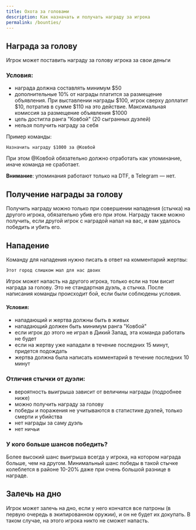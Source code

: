 ```yaml
---
title: Охота за головами
description: Как назначать и получать награду за игрока
permalink: /bounties/
---
```


## Награда за голову
Игрок может поставить награду за голову игрока за свои деньги

### Условия:

- награда должна составлять минимум $50
- дополнительные 10% от награды платится за размещение объявления. При выставлении награды $100, игрок сверху доплатит $10, потратив в сумме $110 на это действие. Максимальная комиссия за размещение объявления $1000
- цель достигла ранга "Ковбой" (20 сыгранных дуэлей)
- нельзя получить награду за себя

Пример команды:

```
Назначить награду $1000 за @Ковбой
```

При этом @Ковбой обязательно должно отработать как упоминание, иначе команда не сработает.

**Внимание**: упоминания работают только на DTF, в Telegram — нет.

## Получение награды за голову
Получить награду можно только при совершении нападения (стычка) на другого игрока, обязательно убив его при этом. Награду также можно получить, если другой игрок с наградой напал на вас, и вам удалось победить и убить его.

## Нападение
Команду для нападения нужно писать в ответ на комментарий жертвы:

```
Этот город слишком мал для нас двоих
```

Игрок может напасть на другого игрока, только если на том висит награда за голову. Это не стандартная дуэль, а стычка. После написания команды происходит бой, если были соблюдены условия.

#### Условия:

- нападающий и жертва должны быть в живых
- нападающий должен быть минимум ранга "Ковбой"
- если игрок до этого не играл в Дикий Запад, эта команда работать не будет
- если на жертву уже нападали в течение последних 15 минут, придется подождать
- жертва должна была написать комментарий в течение последних 10 минут

### Отличия стычки от дуэли:

- вероятность выигрыша зависит от величины награды (подробнее ниже)
- можно получить награду за голову
- победы и поражения не учитываются в статистике дуэлей, только смерти и убийства
- нет награды за саму дуэль
- нет ничьи

### У кого больше шансов победить?
Более высокий шанс выигрыша всегда у игрока, на котором награда больше, чем на другом. Минимальный шанс победы в такой стычке колеблется в районе 10-20% даже при очень большой разнице в награде.

## Залечь на дно

Игрок может залечь на дно, если у него кончатся все патроны (в первую очередь в экипированном оружии), и он не будет их докупать. В таком случае, на этого игрока никто не сможет напасть.
